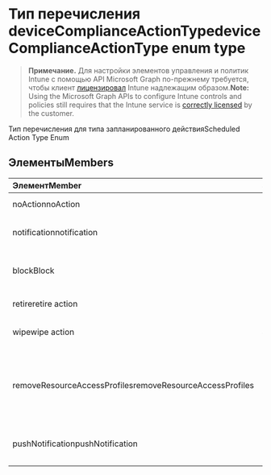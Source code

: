 # <a name="devicecomplianceactiontype-enum-type"></a><span data-ttu-id="08269-101">Тип перечисления deviceComplianceActionType</span><span class="sxs-lookup"><span data-stu-id="08269-101">deviceComplianceActionType enum type</span></span>

> <span data-ttu-id="08269-102">**Примечание.** Для настройки элементов управления и политик Intune с помощью API Microsoft Graph по-прежнему требуется, чтобы клиент [лицензировал](https://go.microsoft.com/fwlink/?linkid=839381) Intune надлежащим образом.</span><span class="sxs-lookup"><span data-stu-id="08269-102">**Note:** Using the Microsoft Graph APIs to configure Intune controls and policies still requires that the Intune service is [correctly licensed](https://go.microsoft.com/fwlink/?linkid=839381) by the customer.</span></span>

<span data-ttu-id="08269-103">Тип перечисления для типа запланированного действия</span><span class="sxs-lookup"><span data-stu-id="08269-103">Scheduled Action Type Enum</span></span>
## <a name="members"></a><span data-ttu-id="08269-104">Элементы</span><span class="sxs-lookup"><span data-stu-id="08269-104">Members</span></span>
|<span data-ttu-id="08269-105">Элемент</span><span class="sxs-lookup"><span data-stu-id="08269-105">Member</span></span>|<span data-ttu-id="08269-106">Значение</span><span class="sxs-lookup"><span data-stu-id="08269-106">Value</span></span>|<span data-ttu-id="08269-107">Описание</span><span class="sxs-lookup"><span data-stu-id="08269-107">Description</span></span>|
|:---|:---|:---|
|<span data-ttu-id="08269-108">noAction</span><span class="sxs-lookup"><span data-stu-id="08269-108">noAction</span></span>|<span data-ttu-id="08269-109">0</span><span class="sxs-lookup"><span data-stu-id="08269-109">0%</span></span>|<span data-ttu-id="08269-110">Без действия</span><span class="sxs-lookup"><span data-stu-id="08269-110">No Action</span></span>|
|<span data-ttu-id="08269-111">notification</span><span class="sxs-lookup"><span data-stu-id="08269-111">notification</span></span>|<span data-ttu-id="08269-112">1</span><span class="sxs-lookup"><span data-stu-id="08269-112">-1</span></span>|<span data-ttu-id="08269-113">Отправить уведомление</span><span class="sxs-lookup"><span data-stu-id="08269-113">Send Notification</span></span>|
|<span data-ttu-id="08269-114">block</span><span class="sxs-lookup"><span data-stu-id="08269-114">Block</span></span>|<span data-ttu-id="08269-115">2</span><span class="sxs-lookup"><span data-stu-id="08269-115">2</span></span>|<span data-ttu-id="08269-116">Блокировать устройство в AAD</span><span class="sxs-lookup"><span data-stu-id="08269-116">Block the device in AAD</span></span>|
|<span data-ttu-id="08269-117">retire</span><span class="sxs-lookup"><span data-stu-id="08269-117">retire action</span></span>|<span data-ttu-id="08269-118">3</span><span class="sxs-lookup"><span data-stu-id="08269-118">3</span></span>|<span data-ttu-id="08269-119">Снять устройство с учета</span><span class="sxs-lookup"><span data-stu-id="08269-119">Retire the device</span></span>|
|<span data-ttu-id="08269-120">wipe</span><span class="sxs-lookup"><span data-stu-id="08269-120">wipe action</span></span>|<span data-ttu-id="08269-121">4</span><span class="sxs-lookup"><span data-stu-id="08269-121">4</span></span>|<span data-ttu-id="08269-122">Очистить устройство</span><span class="sxs-lookup"><span data-stu-id="08269-122">Wipe the device</span></span>|
|<span data-ttu-id="08269-123">removeResourceAccessProfiles</span><span class="sxs-lookup"><span data-stu-id="08269-123">removeResourceAccessProfiles</span></span>|<span data-ttu-id="08269-124">5</span><span class="sxs-lookup"><span data-stu-id="08269-124">5</span></span>|<span data-ttu-id="08269-125">Удалить с устройства профили доступа ресурсов</span><span class="sxs-lookup"><span data-stu-id="08269-125">Remove Resource Access Profiles from the device</span></span>|
|<span data-ttu-id="08269-126">pushNotification</span><span class="sxs-lookup"><span data-stu-id="08269-126">pushNotification</span></span>|<span data-ttu-id="08269-127">9</span><span class="sxs-lookup"><span data-stu-id="08269-127"> :=9</span></span>|<span data-ttu-id="08269-128">Отправить push-уведомление устройству</span><span class="sxs-lookup"><span data-stu-id="08269-128">Send push notification to device</span></span>|








